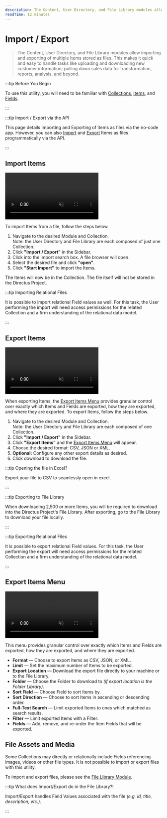 ```yaml
---
description: The Content, User Directory, and File Library modules allow importing and exporting of multiple Items stored as files.
readTime: 12 minutes
---
```


# Import / Export

> The Content, User Directory, and File Library modules allow importing and exporting of multiple Items stored as files.
> This makes it quick and easy to handle tasks like uploading and downloading new customer information; pulling down
> sales data for transformation, reports, analysis, and beyond.

:::tip Before You Begin

To use this utility, you will need to be familiar with [Collections](/getting-started/glossary#collections),
[Items](/getting-started/glossary#items), and [Fields](/getting-started/glossary#fields).

<!--
@TODO Getting Started > Introduction
Link when ready
-->

:::

:::tip Import / Export via the API

This page details Importing and Exporting of Items as files via the no-code app. However, you can also
[Import](/reference/system/utilities#import-data-from-file) and
[Export](/reference/system/utilities#export-data-to-a-file) Items as files programmatically via the API.

:::

## Import Items

<video autoplay muted loop controls title="Import Data From a File">
	<source src="https://cdn.directus.io/docs/v9/app-guide/imports-exports/imports-exports-20220415A/import-items-20220416A.mp4" type="video/mp4" />
</video>

To import Items from a file, follow the steps below.

1. Navigate to the desired Module and Collection.\
   Note: the User Directory and File Library are each composed of just one Collection.
2. Click **"Import / Export"** in the Sidebar.
3. Click into the import search box. A file browser will open.
4. Select the desired file and click **"open"**.
5. Click **"Start Import"** to import the Items.

The Items will now be in the Collection. The file itself will not be stored in the Directus Project.

:::tip Importing Relational Files

It is possible to import relational Field values as well. For this task, the User performing the import will need access
permissions for the related Collection and a firm understanding of the relational data model.

<!--
@TODO config > import / export
Add link
-->

:::

## Export Items

<video autoplay muted loop controls title="Export Data to a File">
	<source src="https://cdn.directus.io/docs/v9/app-guide/imports-exports/imports-exports-20220415A/export-items-20220416A.mp4
" type="video/mp4" />
</video>

When exporting Items, the [Export Items Menu](#export-items-menu) provides granular control over exactly which Items and
Fields are exported, how they are exported, and where they are exported. To export Items, follow the steps below.

1. Navigate to the desired Module and Collection.\
   Note: the User Directory and File Library are each composed of one Collection.
2. Click **"Import / Export"** in the Sidebar.
3. Click **"Export Items"** and the [Export Items Menu](#export-items-menu) will appear.
4. Choose the desired format: CSV, JSON or XML.
5. **Optional:** Configure any other export details as desired.
6. Click <span mi btn>download</span> to download the file.

:::tip Opening the file in Excel?

Export your file to CSV to seamlessly open in excel.

:::

:::tip Exporting to File Library

When downloading 2,500 or more Items, you will be required to download into the Directus Project's File Library. After
exporting, go to the File Library to download your file locally.

:::

:::tip Exporting Relational Files

It is possible to export relational Field values. For this task, the User performing the export will need access
permissions for the related Collection and a firm understanding of the relational data model.

<!--@TODO link to config access permissions when ready-->

:::

## Export Items Menu

<video autoplay muted loop controls title="Export Data to a File">
	<source src="https://cdn.directus.io/docs/v9/app-guide/imports-exports/imports-exports-20220415A/export-items-menu-20220416A.mp4" type="video/mp4" />
</video>

This menu provides granular control over exactly which Items and Fields are exported, how they are exported, and where
they are exported.

- **Format** — Choose to export Items as CSV, JSON, or XML.
- **Limit** — Set the maximum number of Items to be exported.
- **Export Location** — Download the export file directly to your machine or to the File Library.
- **Folder** — Choose the Folder to download to _(if export location is the Folder Library)_.
- **Sort Field** — Choose Field to sort Items by.
- **Sort Direction** — Choose to sort Items in ascending or descending order.
- **Full-Text Search** — Limit exported Items to ones which matched as search results.
- **Filter** — Limit exported Items with a Filter.
- **Fields** — Add, remove, and re-order the Item Fields that will be exported.

## File Assets and Media

Some Collections may directly or relationally include Fields referencing images, videos or other file types. It is not
possible to import or export files with this utility.

To import and export files, please see the [File Library Module](/app/file-library).

:::tip What does Import/Export do in the File Library?!

Import/Export handles Field Values associated with the file _(e.g. id, title, description, etc.)_.

:::
